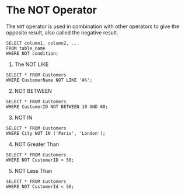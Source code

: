# The NOT Operator

The `NOT` operator is used in combination with other operators to give the opposite result, also called the negative result.

```
SELECT column1, column2, ...
FROM table_name
WHERE NOT condition;
```

1. The NOT LIKE&#x20;

```
SELECT * FROM Customers
WHERE CustomerName NOT LIKE 'A%';
```

2. NOT BETWEEN

```
SELECT * FROM Customers
WHERE CustomerID NOT BETWEEN 10 AND 60;
```

3. NOT IN&#x20;

```
SELECT * FROM Customers
WHERE City NOT IN ('Paris', 'London');
```

4. NOT Greater Than&#x20;

```
SELECT * FROM Customers
WHERE NOT CustomerID > 50;
```

5. NOT Less Than&#x20;

```
SELECT * FROM Customers
WHERE NOT CustomerId < 50;
```

